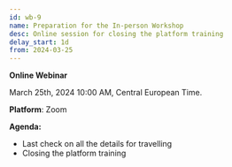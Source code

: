 ```yaml
---
id: wb-9
name: Preparation for the In-person Workshop
desc: Online session for closing the platform training 
delay_start: 1d
from: 2024-03-25
---
```


**Online Webinar**

March 25th, 2024
10:00 AM, Central European Time.

**Platform**: Zoom

**Agenda:**
- Last check on all the details for travelling
- Closing the platform training 
